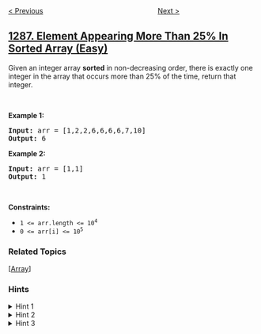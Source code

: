 <!--|This file generated by command(leetcode description); DO NOT EDIT.    |-->
<!--+----------------------------------------------------------------------+-->
<!--|@author    openset <openset.wang@gmail.com>                           |-->
<!--|@link      https://github.com/openset                                 |-->
<!--|@home      https://github.com/openset/leetcode                        |-->
<!--+----------------------------------------------------------------------+-->

[< Previous](../iterator-for-combination "Iterator for Combination")
　　　　　　　　　　　　　　　　
[Next >](../remove-covered-intervals "Remove Covered Intervals")

## [1287. Element Appearing More Than 25% In Sorted Array (Easy)](https://leetcode.com/problems/element-appearing-more-than-25-in-sorted-array "有序数组中出现次数超过25%的元素")

<p>Given an integer array <strong>sorted</strong> in non-decreasing order, there is exactly one integer in the array that occurs more than 25% of the time, return that integer.</p>

<p>&nbsp;</p>
<p><strong>Example 1:</strong></p>

<pre>
<strong>Input:</strong> arr = [1,2,2,6,6,6,6,7,10]
<strong>Output:</strong> 6
</pre>

<p><strong>Example 2:</strong></p>

<pre>
<strong>Input:</strong> arr = [1,1]
<strong>Output:</strong> 1
</pre>

<p>&nbsp;</p>
<p><strong>Constraints:</strong></p>

<ul>
	<li><code>1 &lt;= arr.length &lt;= 10<sup>4</sup></code></li>
	<li><code>0 &lt;= arr[i] &lt;= 10<sup>5</sup></code></li>
</ul>

### Related Topics
  [[Array](../../tag/array/README.md)]

### Hints
<details>
<summary>Hint 1</summary>
Divide the array in four parts [1 - 25%] [25 - 50 %] [50 - 75 %] [75% - 100%]
</details>

<details>
<summary>Hint 2</summary>
The answer should be in one of the ends of the intervals.
</details>

<details>
<summary>Hint 3</summary>
In order to check which is element is the answer we can count the frequency with binarySearch.
</details>
